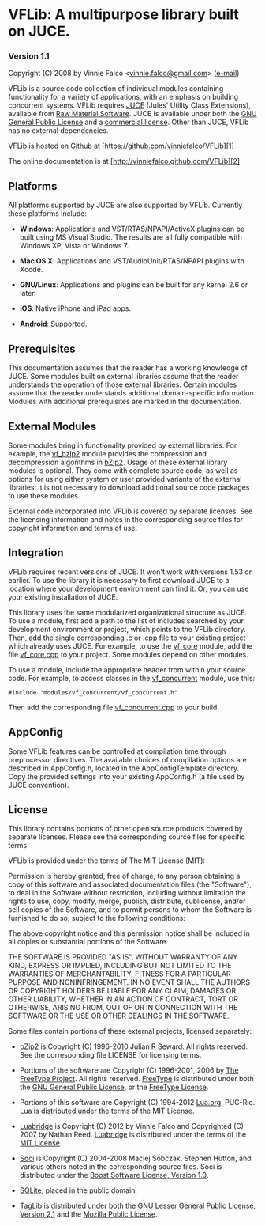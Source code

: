 # VFLib: A multipurpose library built on JUCE.

### Version 1.1

Copyright (C) 2008 by Vinnie Falco \<vinnie.falco@gmail.com\> ([e-mail][0])

VFLib is a source code collection of individual modules containing
functionality for a variety of applications, with an emphasis on building
concurrent systems. VFLib requires [JUCE][3] (Jules' Utility Class
Extensions), available from [Raw Material Software][4]. JUCE is available
under both the [GNU General Public License][5] and a [commercial license][6].
Other than JUCE, VFLib has no external dependencies.

VFLib is hosted on Github at [https://github.com/vinniefalco/VFLib][1]

The online documentation is at [http://vinniefalco.github.com/VFLib][2]

## Platforms

All platforms supported by JUCE are also supported by VFLib. Currently these
platforms include:

- **Windows**: Applications and VST/RTAS/NPAPI/ActiveX plugins can be built 
  using MS Visual Studio. The results are all fully compatible with Windows
  XP, Vista or Windows 7.

- **Mac OS X**: Applications and VST/AudioUnit/RTAS/NPAPI plugins with Xcode.

- **GNU/Linux**: Applications and plugins can be built for any kernel 2.6 or
  later.

- **iOS**: Native iPhone and iPad apps.

- **Android**: Supported.

## Prerequisites

This documentation assumes that the reader has a working knowledge of JUCE.
Some modules built on external libraries assume that the reader understands
the operation of those external libraries. Certain modules assume that the
reader understands additional domain-specific information. Modules with
additional prerequisites are marked in the documentation.

## External Modules

Some modules bring in functionality provided by external libraries. For
example, the [vf_bzip2][vf_bzip2] module provides the compression and decompression
algorithms in [bZip2][7]. Usage of these external library modules is optional.
They come with complete source code, as well as options for using either
system or user provided variants of the external libraries: it is not
necessary to download additional source code packages to use these modules.

External code incorporated into VFLib is covered by separate licenses. See
the licensing information and notes in the corresponding source files for
copyright information and terms of use.

## Integration

VFLib requires recent versions of JUCE. It won't work with versions 1.53 or
earlier. To use the library it is necessary to first download JUCE to a
location where your development environment can find it. Or, you can use your
existing installation of JUCE.

This library uses the same modularized organizational structure as JUCE. To
use a module, first add a path to the list of includes searched by your
development environment or project, which points to the VFLib directory. Then,
add the single corresponding .c or .cpp file to your existing project which
already uses JUCE. For example, to use the [vf_core][vf_core] module, add the file
[vf_core.cpp][vf_core.cpp] to your project. Some modules depend on other modules.

To use a module, include the appropriate header from within your source code.
For example, to access classes in the [vf_concurrent][vf_concurrent] module, use this:

    #include "modules/vf_concurrent/vf_concurrent.h"

Then add the corresponding file [vf_concurrent.cpp][vf_concurrent.cpp] to your build.

## AppConfig

Some VFLib features can be controlled at compilation time through
preprocessor directives. The available choices of compilation options are
described in AppConfig.h, located in the AppConfigTemplate directory. Copy
the provided settings into your existing AppConfig.h (a file used by JUCE
convention).

## License

This library contains portions of other open source products covered by
separate licenses. Please see the corresponding source files for specific
terms.
  
VFLib is provided under the terms of The MIT License (MIT):

Permission is hereby granted, free of charge, to any person obtaining a copy
of this software and associated documentation files (the "Software"), to deal
in the Software without restriction, including without limitation the rights
to use, copy, modify, merge, publish, distribute, sublicense, and/or sell
copies of the Software, and to permit persons to whom the Software is
furnished to do so, subject to the following conditions:

The above copyright notice and this permission notice shall be included in
all copies or substantial portions of the Software.

THE SOFTWARE IS PROVIDED "AS IS", WITHOUT WARRANTY OF ANY KIND, EXPRESS OR
IMPLIED, INCLUDING BUT NOT LIMITED TO THE WARRANTIES OF MERCHANTABILITY,
FITNESS FOR A PARTICULAR PURPOSE AND NONINFRINGEMENT. IN NO EVENT SHALL THE
AUTHORS OR COPYRIGHT HOLDERS BE LIABLE FOR ANY CLAIM, DAMAGES OR OTHER
LIABILITY, WHETHER IN AN ACTION OF CONTRACT, TORT OR OTHERWISE, ARISING
FROM, OUT OF OR IN CONNECTION WITH THE SOFTWARE OR THE USE OR OTHER DEALINGS
IN THE SOFTWARE.

Some files contain portions of these external projects, licensed separately:

- [bZip2][7] is Copyright (C) 1996-2010 Julian R Seward. All rights
  reserved. See the corresponding file LICENSE for licensing terms.

- Portions of the software are Copyright (C) 1996-2001, 2006 by [The FreeType
  Project][8]. All rights reserved. [FreeType][8] is distributed
  under both the [GNU General Public License][5], or the
  [FreeType License][9].

- Portions of this software are Copyright (C) 1994-2012 [Lua.org][10], PUC-Rio.
  Lua is distributed under the terms of the [MIT License][11].

- [Luabridge][12] is Copyright (C) 2012 by Vinnie Falco and Copyrighted (C)
  2007 by Nathan Reed. [Luabridge][12] is distributed under the terms of the
  [MIT License][11].

- [Soci][13] is Copyright (C) 2004-2008 Maciej Sobczak, Stephen Hutton, and
  various others noted in the corresponding source files. Soci is distributed
  under the [Boost Software License, Version 1.0][14].

- [SQLite][15], placed in the public domain.

- [TagLib][16] is distributed under both the [GNU Lesser General Public License,
Version 2.1][17] and the [Mozilla Public License][18].

[0]: mailto:vinnie.falco@gmail.com "Vinnie Falco (Email)"
[1]: https://github.com/vinniefalco/VFLib "VFLib Project"
[2]: http://vinniefalco.github.com/VFLib/ "VFLib Documentation"
[3]: http://rawmaterialsoftware.com/juce.php "JUCE"
[4]: http://rawmaterialsoftware.com/ "Raw Material Software"
[5]: http://www.gnu.org/licenses/gpl-2.0.html "GNU General Public License, version 2"
[6]: http://rawmaterialsoftware.com/jucelicense.php "JUCE Licenses"
[7]: http://www.bzip.org/ "bZip2: Home"
[8]: http://freetype.org/ "The FreeType Project"
[9]: http://www.freetype.org/FTL.TXT "The FreeType Project License"
[10]: http://www.lua.org/ "The Programming Language Lua"
[11]: http://www.opensource.org/licenses/mit-license.html "The MIT License"
[12]: https://github.com/vinniefalco/LuaBridge
[13]: http://soci.sourceforge.net/ "SOCI"
[14]: http://www.boost.org/LICENSE_1_0.txt "Boost Software License, Version 1.0"
[15]: http://sqlite.org/ "SQLite Home Page"
[16]: http://developer.kde.org/~wheeler/taglib.html "TagLib"
[17]: http://www.gnu.org/licenses/lgpl-2.1.html "Gnu Lesser General Public License, version 2.1"
[18]: http://www.mozilla.org/MPL/1.1/ "Mozilla Public License"

[vf_bzip2]:          http://vinniefalco.github.com/VFLib/group__vf__bzip2.html "bZip2"
[vf_core]:           http://vinniefalco.github.com/VFLib/group__vf__core.html "vf_core"
[vf_concurrent]:     http://vinniefalco.github.com/VFLib/group__vf__concurrent.html "vf_concurrent"
[vf_core.cpp]:       http://vinniefalco.github.com/VFLib/vf__core_8cpp.html "vf_core.cpp"
[vf_concurrent.cpp]: http://vinniefalco.github.com/VFLib/vf__concurrent_8cpp.html "vf_concurrent.cpp"
